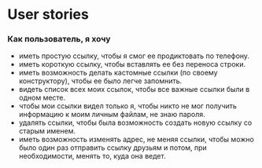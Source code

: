 # User stories
### Как пользователь, я хочу
* иметь простую ссылку, чтобы я смог ее продиктовать по телефону.
* иметь короткую ссылку, чтобы вставлять ее без переноса строки.
* иметь возможность делать кастомные ссылки (по своему конструктору), чтобы ее было легче запомнить.
* видеть список всех моих ссылок, чтобы все важные ссылки были в одном месте.
* чтобы мои ссылки видел только я, чтобы никто не мог получить информацию к моим личным файлам, не знаю пароля.
* удалять ссылки, чтобы была возможность создать новую ссылку со старым именем.
* иметь возможность изменять адрес, не меняя ссылки, чтобы можно было один раз отправить ссылку друзьям и потом, при необходимости, менять то, куда она ведет.
